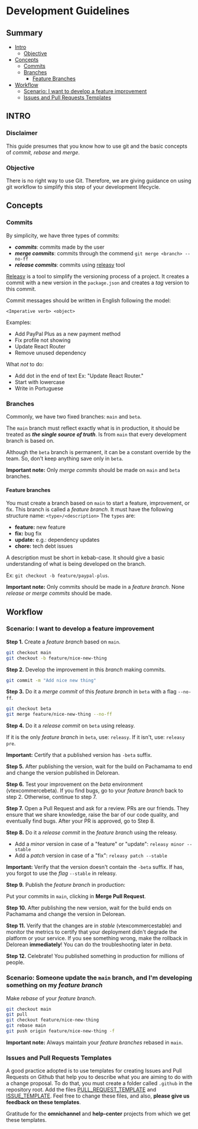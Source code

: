 # Development Guidelines

## Summary 

- [Intro](#intro)
  - [Objective](#objectives)
- [Concepts](#concepts)
  - [Commits](#commits)
  - [Branches](#branches)
    - [Feature Branches](#feature-branches)
- [Workflow](#workflow)
  - [Scenario: I want to develop a feature improvement ](#scenario-i-want-to-develop-a-feature-improvement)
  - [Issues and Pull Requests Templates](#issues-and-pull-requests-templates)


## INTRO

### Disclaimer
This guide presumes that you know how to use git and the basic concepts of *commit, rebase* and *merge*. 

### Objective
There is no right way to use Git. Therefore, we are giving guidance on using git workflow to simplify this step of your development lifecycle.

## Concepts

### Commits

By simplicity, we have three types of commits:
- __*commits*__: commits made by the user 
- __*merge commits*__: commits through the commend `git merge <branch> --no-ff`
- __*release commits*__: commits using [releasy](https://www.npmjs.com/package/releasy) tool

[Releasy](https://www.npmjs.com/package/releasy) is a tool to simplify the versioning process of a project. It creates a commit with a new version in the `package.json` and creates a *tag* version to this commit.

Commit messages should be written in English following the model: 
```
<Imperative verb> <object>
```

Examples:
- Add PayPal Plus as a new payment method
- Fix profile not showing
- Update React Router
- Remove unused dependency


What *not* to do: 
- Add dot in the end of text Ex: "Update React Router."
- Start with lowercase
- Write in Portuguese

### Branches

Commonly, we have two fixed branches: `main` and `beta`.

The `main` branch must reflect exactly what is in production, it should be treated as __*the single source of truth*__. Is from `main` that every development branch is based on. 

Although the `beta` branch is permanent, it can be a constant override by the team. So, don't keep anything save only in `beta`.

**Important note:** Only *merge commits* should be made on `main` and `beta` branches.

#### Feature branches

You must create a branch based on `main` to start a feature, improvement, or fix. This branch is called a *feature branch*. It must have the following structure name: `<type>/<description>`
The `types` are:
- **feature:** new feature
- **fix:** bug fix
- **update:** e.g.: dependency updates
- **chore:**  tech debt issues
 
A description must be short in kebab-case. It should give a basic understanding of what is being developed on the branch.

Ex: `git checkout -b feature/paypal-plus`.

**Important note:** Only commits should be made in a *feature branch*. None *release or merge commits* should be made. 

## Workflow

### Scenario: I want to develop a feature improvement 

**Step 1.** Create a *feature branch* based on `main`.
```sh
git checkout main
git checkout -b feature/nice-new-thing
```

**Step 2.** Develop the improvement in this *branch* making commits. 

```sh
git commit -m "Add nice new thing"
```

**Step 3.** Do it a *merge commit* of this *feature branch* in `beta` with a flag `--no-ff`.

```sh
git checkout beta
git merge feature/nice-new-thing --no-ff
```

**Step 4.** Do it a *release commit* on `beta` using releasy.

If it is the only *feature branch* in `beta`, use: `releasy`.
If it isn't, use: `releasy pre`.

**Important:** Certify that a published version has `-beta` suffix.

**Step 5.** After publishing the version, wait for the build on Pachamama to end and change the version published in Delorean.

**Step 6.** Test your improvement on the *beta* environment (vtexcommercebeta). If you find bugs,  go to your *feature branch* back to step 2. Otherwise, continue to step 7. 

**Step 7.** Open a Pull Request and ask for a review. PRs are our friends. They ensure that we share knowledge, raise the bar of our code quality, and eventually find bugs. After your PR is approved, go to Step 8. 

**Step 8.** Do it a *release commit* in the *feature branch* using the releasy.

- Add a *minor* version in case of a "feature" or "update": `releasy minor --stable`
- Add a *patch* version in case of a "fix": `releasy patch --stable`

**Important:** Verify that the version doesn't contain the `-beta` suffix. If has, you forgot to use the *flag* `--stable` in releasy.

**Step 9.** Publish the *feature branch* in production: 

Put your commits in `main`, clicking in **Merge Pull Request**. 

**Step 10.** After publishing the new version, wait for the build ends on Pachamama and change the version in Delorean.

**Step 11.** Verify that the changes are in *stable* (vtexcommercestable) and monitor the metrics to certify that your deployment didn't degrade the platform or your service. If you see something wrong, make the rollback in Delorean **immediately**! You can do the troubleshooting later in *beta*.

**Step 12.** Celebrate! You published something in production for millions of people. 

### Scenario: Someone update the `main` branch, and I'm developing something on my *feature branch*

Make *rebase* of your *feature branch*.

```sh
git checkout main
git pull
git checkout feature/nice-new-thing
git rebase main
git push origin feature/nice-new-thing -f
```

**Important note:** Always maintain your *feature branches* rebased in `main`.

### Issues and Pull Requests Templates

A good practice adopted is to use templates for creating Issues and Pull Requests on Github that help you to describe what you are aiming to do with a change proposal. 
To do that, you must create a folder called `.github` in the repository root. Add the files [PULL_REQUEST_TEMPLATE](https://github.com/vtex/dev-guidelines/blob/main/.github/PULL_REQUEST_TEMPLATE.md) and [ISSUE_TEMPLATE](https://github.com/vtex/dev-guidelines/blob/main/.github/ISSUE_TEMPLATE.md). Feel free to change these files, and also, **please give us feedback on these templates**.

Gratitude for the **omnichannel** and **help-center** projects from which we get these templates. 
